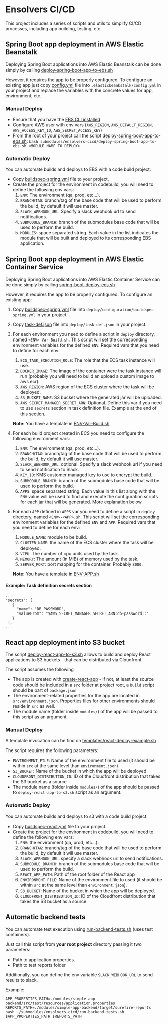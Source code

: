 # Ensolvers CI/CD

This project includes a series of scripts and utils to simplify CI/CD processes, including app building, testing, etc.

## Spring Boot app deployment in AWS Elastic Beanstalk

Deploying Spring Boot applications into AWS Elastic Beanstalk can be done simply by calling
[deploy-spring-boot-app-to-ebs.sh](deploy-spring-boot-app-to-ebs.sh) 

However, it requires the app to be properly configured. To configure an existing app just copy [config.yml](templates/elasticbeanstalk/config.yml) file into `.elasticbeankstalk/config.yml` in your project and replace the variables with the concrete values for app, environment, etc.

### Manual Deploy
- Ensure that you have the [EBS CLI installed](https://docs.aws.amazon.com/elasticbeanstalk/latest/dg/eb-cli3-install.html)
- Configure AWS user with env vars (`AWS_REGION`, `AWS_DEFAULT_REGION`, `AWS_ACCESS_KEY_ID`, `AWS_SECRET_ACCESS_KEY`)
- From the root of your project call the script [deploy-spring-boot-app-to-ebs.sh](deploy-spring-boot-app-to-ebs.sh):
  `bash submodules/ensolvers-cicd/deploy-spring-boot-app-to-ebs.sh <MODULE_NAME_TO_DEPLOY>`

### Automatic Deploy
You can automate builds and deploys to EBS with a code build project:

- Copy [buildspec-spring.yml](templates/elasticbeanstalk/buildspec-spring.yml) file to your project.
- Create the project for the environment in codebuild, you will need to define the following env vars:
  1. `ENV`: The environment (qa, prod, etc...).
  2. `BRANCH`/`TAG`: branch/tag of the base code that will be used to perform the build, by default it will use master.
  3. `SLACK_WEBHOOK_URL`: Specify a slack webhook url to send notifications.
  4. `SUBMODULE_BRANCH`: branch of the submodules base code that will be used to perform the build.
  5. `MODULES`: space separated string. Each value in the list indicates the module that will be built and deployed to its corresponding EBS application.

## Spring Boot app deployment in AWS Elastic Container Service

Deploying Spring Boot applications into AWS Elastic Container Service can be done simply by calling
[spring-boot-deploy-ecs.sh](spring-boot-deploy-ecs.sh)

However, it requires the app to be properly configured. To configure an existing app:

1. Copy [buildspec-spring.yml](templates/ecs/buildspec-spring.yml) file into `deploy/configuration/buildspec-spring.yml` in your project.


2. Copy [task-def.json](templates/ecs/task-def.json) file into `deploy/task-def.json` in your project.


3. For each environment you need to define a script in `deploy` directory, named `<ENV>-Var-Build.sh`. This script will set the corresponding environment variables for the defined `ENV`. 
Required vars that you need to define for each env:
   1. `ECS_TASK_EXECUTION_ROLE`: The role that the ECS task instance will use.
   2. `DOCKER_IMAGE`: The image of the container were the task instance will run (probably you will need to build an upload a custom image to aws ecr).
   3. `AWS_REGION`: AWS region of the ECS cluster where the task will be deployed.
   4. `S3_BUCKET_NAME`: S3 bucket where the generated jar will be uploaded.
   5. `AWS_SECRET_MANAGER_SECRET_ARN`: Optional. Define this var if you need to use `secrets` section in task definition file. Example at the end of this section.

   **Note:** You have a template in [ENV-Var-Build.sh](templates/ecs/ENV-Var-Build.sh)


4. For each build project created in ECS you need to configure the following environment vars:
   1. `ENV`: The environment (qa, prod, etc...).
   2. `BRANCH`/`TAG`: branch/tag of the base code that will be used to perform the build, by default it will use master.
   3. `SLACK_WEBHOOK_URL`: optional. Specify a slack webhook url if you need to send notification to Slack.
   4. `KEY_ID`: KMS customer managed key to use to encrypt the build.
   5. `SUBMODULE_BRANCH`: branch of the submodules base code that will be used to perform the build.
   6. `APPS`: space separated string. Each value in this list along with the `ENV` value will be used to find and execute the configuration scripts for each jar that will be generated. More explanation below.


5. For each `APP` defined in `APPS` var you need to define a script in `deploy` directory, named `<ENV>-<APP>.sh`. This script will set the corresponding environment variables for the defined `ENV` and `APP`. Required vars that you need to define for each env:
   1. `MODULE_NAME`: module to be build.
   2. `CLUSTER_NAME`: the name of the ECS cluster where the task will be deployed.
   3. `VCPU`: The number of cpu units used by the task.
   4. `MEMORY`: The amount (in MiB) of memory used by the task.
   5. `SERVER_PORT`: port mapping for the container. Probably `8080`.

   **Note:** You have a template in [ENV-APP.sh](templates/ecs/ENV-APP.sh)

#### Example: Task definition secrets section
   ```
   ...
   "secrets": [
      {
        "name": "DB_PASSWORD",
        "valueFrom": "$AWS_SECRET_MANAGER_SECRET_ARN:db-password::"
      }
    ],
   ...
   ```
## React app deployment into S3 bucket

The script [deploy-react-app-to-s3.sh](deploy-react-app-to-s3.sh) allows to build and deploy React applications to S3 buckets - that can be distributed via Cloudfront.

The script assumes the following

- The app is created with [create-react-app](https://reactjs.org/docs/create-a-new-react-app.html) - if not, at least the source code should be included in a `src` folder at project root, a `build` script should be part of `package.json`
- The environment-related properties for the app are located in `src/environment.json`. Properties files for other environments should reside in `src` as well.
- The module name (folder inside `modules/`) of the app will be passed to this script as an argument.

### Manual Deploy
A template invocation can be find on [templates/react-deploy-example.sh](templates/react-deploy-example.sh)

The script requires the following parameters:

- `ENVIRONMENT_FILE`:  Name of the environment file to used (it should be within `src` at the same level than `environment.json`)
- `S3_BUCKET`: Name of the bucket in which the app will be deployed
- `CLOUDFRONT_DISTRIBUTION_ID`: ID of the Cloudfront distribution that takes the S3 bucket as a source
- The module name (folder inside `modules/`) of the app should be passed to `deploy-react-app-to-s3.sh` script as an argument.

### Automatic Deploy
You can automate builds and deploys to s3 with a code build project:

- Copy [buildspec-react.yml](templates/buildspec-react.yml) file to your project.
- Create the project for the environment in codebuild, you will need to define the following env vars:
    1. `ENV`: the environment (qa, prod, etc...).
    2. `BRANCH`/`TAG`: branch/tag of the base code that will be used to perform the build, by default it will use master.
    3. `SLACK_WEBHOOK_URL`: specify a slack webhook url to send notifications.
    4. `SUBMODULE_BRANCH`: branch of the submodules base code that will be used to perform the build.
    5. `REACT_APP_PATH`: Path of the root folder of the React app
    6. `ENVIRONMENT_FILE`:  Name of the environment file to used (it should be within `src` at the same level than `environment.json`).
    7. `S3_BUCKET`: Name of the bucket in which the app will be deployed.
    8. `CLOUDFRONT_DISTRIBUTION_ID`: ID of the Cloudfront distribution that takes the S3 bucket as a source.

## Automatic backend tests
You can automate test execution using [run-backend-tests.sh](run-backend-tests.sh) (uses test containers).

Just call this script from **your root project** directory passing it two parameters:

- Path to application properties.
- Path to test reports folder

Additionally, you can define the env variable `SLACK_WEBHOOK_URL` to send results to slack.

Example:
```
APP_PROPERTIES_PATH=./modules/simple-app-backend/src/test/resources/application.properties
REPORTS_PATH=./modules/simple-app-backend/target/surefire-reports
bash ./submodules/ensolvers-cicd/run-backend-tests.sh $APP_PROPERTIES_PATH $REPORTS_PATH
```
